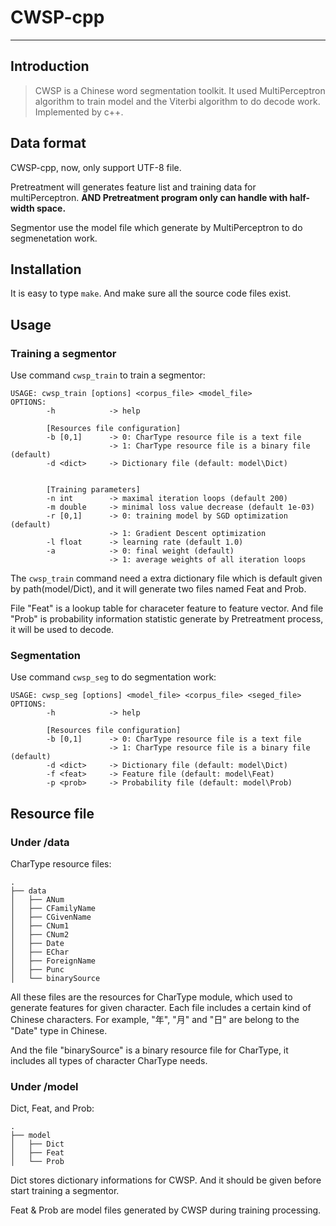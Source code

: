 # CWSP-cpp

----

## Introduction

> CWSP is a Chinese word segmentation toolkit. It used MultiPerceptron algorithm to train model and the Viterbi algorithm to do decode work. Implemented by c++.



## Data format

CWSP-cpp, now, only support UTF-8 file.

Pretreatment will generates feature list and training data for multiPerceptron. **AND Pretreatment program only can handle with half-width space.**

Segmentor use the model file which generate by MultiPerceptron to do segmenetation work.

## Installation

It is easy to type `make`. And make sure all the source code files exist.

## Usage

### Training a segmentor

Use command `cwsp_train` to train a segmentor:

	USAGE: cwsp_train [options] <corpus_file> <model_file>
	OPTIONS:
    	    -h            -> help
	
    	    [Resources file configuration]
        	-b [0,1]      -> 0: CharType resource file is a text file
            	          -> 1: CharType resource file is a binary file (default)
	        -d <dict>     -> Dictionary file (default: model\Dict)


    	    [Training parameters]
        	-n int        -> maximal iteration loops (default 200)
	        -m double     -> minimal loss value decrease (default 1e-03)
    	    -r [0,1]      -> 0: training model by SGD optimization (default)
        	              -> 1: Gradient Descent optimization
	        -l float      -> learning rate (default 1.0)
    	    -a            -> 0: final weight (default)
        	              -> 1: average weights of all iteration loops

The `cwsp_train` command need a extra dictionary file which is default given by path(model/Dict), and it will generate two files named Feat and Prob. 

File "Feat" is a lookup table for characeter feature to feature vector. And file "Prob" is probability information statistic generate by Pretreatment process, it will be used to decode.

### Segmentation

Use command `cwsp_seg` to do segmentation work:

	USAGE: cwsp_seg [options] <model_file> <corpus_file> <seged_file>
	OPTIONS:
    	    -h            -> help

        	[Resources file configuration]
	        -b [0,1]      -> 0: CharType resource file is a text file
    	                  -> 1: CharType resource file is a binary file (default)
        	-d <dict>     -> Dictionary file (default: model\Dict)
	        -f <feat>     -> Feature file (default: model\Feat)
    	    -p <prob>     -> Probability file (default: model\Prob)
    	    
## Resource file

### Under /data

CharType resource files:

	.
	├── data
	│   ├── ANum
	│   ├── CFamilyName
	│   ├── CGivenName
	│   ├── CNum1
	│   ├── CNum2
	│   ├── Date
	│   ├── EChar
	│   ├── ForeignName
	│   ├── Punc
	│   └── binarySource

All these files are the resources for CharType module, which used to generate features for given character. Each file includes a certain kind of Chinese characters. For example, "年", "月" and "日" are belong to the "Date" type in Chinese.

And the file "binarySource" is a binary resource file for CharType, it includes all types of character CharType needs.

### Under /model

Dict, Feat, and Prob:

	.
	├── model
	│   ├── Dict
	│   ├── Feat
	│   └── Prob
	
Dict stores dictionary informations for CWSP. And it should be given before start training a segmentor.

Feat & Prob are model files generated by CWSP during training processing.